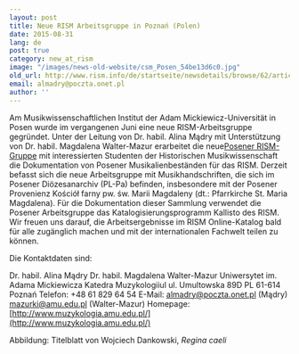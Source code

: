 ```yaml
---
layout: post
title: Neue RISM Arbeitsgruppe in Poznań (Polen)
date: 2015-08-31
lang: de
post: true
category: new_at_rism
image: "/images/news-old-website/csm_Posen_54be13d6c0.jpg"
old_url: http://www.rism.info/de/startseite/newsdetails/browse/62/article/64/announcing-a-new-rism-working-group-in-poznan-poland.html
email: almadry@poczta.onet.pl
author: ''
---
```


Am Musikwissenschaftlichen Institut der Adam Mickiewicz-Universität in Posen wurde im vergangenen Juni eine neue RISM-Arbeitsgruppe gegründet. Unter der Leitung von Dr. habil. Alina Mądry mit Unterstützung von Dr. habil. Magdalena Walter-Mazur erarbeitet die neue[Posener RISM-Gruppe](/working-groups.html) mit interessierten Studenten der Historischen Musikwissenschaft die Dokumentation von Posener Musikalienbeständen für das RISM. Derzeit befasst sich die neue Arbeitsgruppe mit Musikhandschriften, die sich im Posener Diözesanarchiv (PL-Pa) befinden, insbesondere mit der Posener Provenienz Kościół farny pw. św. Marii Magdaleny (dt.: Pfarrkirche St. Maria Magdalena). Für die Dokumentation dieser Sammlung verwendet die Posener Arbeitsgruppe das Katalogisierungsprogramm Kallisto des RISM. Wir freuen uns darauf, die Arbeitsergebnisse im RISM Online-Katalog bald für alle zugänglich machen und mit der internationalen Fachwelt teilen zu können.

Die Kontaktdaten sind:

Dr. habil. Alina Mądry
Dr. habil. Magdalena Walter-Mazur
Uniwersytet im. Adama Mickiewicza
Katedra Muzykologiiul
ul. Umultowska 89D
PL 61-614 Poznań
Telefon: +48 61 829 64 54
E-Mail: [almadry@poczta.onet.pl](mailto:almadry@poczta.onet.pl) (Mądry)
[mazurki@amu.edu.pl](mailto:mazurki@amu.edu.pl) (Walter-Mazur)
Homepage: [http://www.muzykologia.amu.edu.pl/](http://www.muzykologia.amu.edu.pl/)


Abbildung: Titelblatt von Wojciech Dankowski, _Regina caeli_

